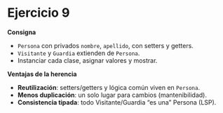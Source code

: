 # Ejercicio 9

**Consigna**
- `Persona` con privados `nombre`, `apellido`, con setters y getters.
- `Visitante` y `Guardia` extienden de `Persona`.
- Instanciar cada clase, asignar valores y mostrar.

**Ventajas de la herencia**
- **Reutilización**: setters/getters y lógica común viven en `Persona`.
- **Menos duplicación**: un solo lugar para cambios (mantenibilidad).
- **Consistencia tipada**: todo Visitante/Guardia “es una” Persona (LSP).
